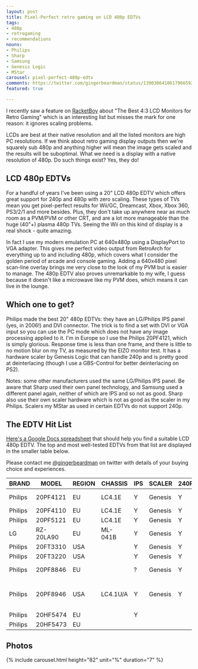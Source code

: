 ```yaml
---
layout: post
title: Pixel-Perfect retro gaming on LCD 480p EDTVs
tags:
- 480p
- retrogaming
- recommendations
nouns:
- Philips
- Sharp
- Samsung
- Genesis Logic
- MStar
carousel: pixel-perfect-480p-edtv
comments: https://twitter.com/gingerbeardman/status/1390306410617966592
featured: true

---
```

I recently saw a feature on [RacketBoy](https://www.racketboy.com/retro/the-best-43-square-lcd-monitors-for-retro-gaming-classic-pc-use) about "The Best 4:3 LCD Monitors for Retro Gaming" which is an interesting list but misses the mark for one reason: it ignores scaling problems.

LCDs are best at their native resolution and all the listed monitors are high PC resolutions. If we think about retro gaming display outputs then we're squarely sub 480p and anything higher will mean the image gets scaled and the results will be suboptimal. What we need is a display with a native resolution of 480p. Do such things exist? Yes, they do!

## LCD 480p EDTVs

For a handful of years I've been using a 20" LCD 480p EDTV which offers great support for 240p and 480p with zero scaling. These types of TVs mean you get pixel-perfect results for Wii/GC, Dreamcast, Xbox, Xbox 360, PS3/2/1 and more besides. Plus, they don't take up anywhere near as much room as a PVM/PVM or other CRT, and are a lot more manageable than the huge (40"+) plasma 480p TVs. Seeing the Wii on this kind of display is a real shock - quite amazing.

In fact I use my modern emulation PC at 640x480p using a DisplayPort to VGA adapter. This gives me perfect video output from RetroArch for everything up to and including 480p, which covers what I consider the golden period of arcade and console gaming. Adding a 640x480 pixel scan-line overlay brings me very close to the look of my PVM but is easier to manage. The 480p EDTV also proves unremarkable to my wife, I guess because it doesn't like a microwave like my PVM does, which means it can live in the lounge.

## Which one to get?

Philips made the best 20" 480p EDTVs: they have an LG/Philips IPS panel (yes, in 2006!) and DVI connector. The trick is to find a set with DVI or VGA input so you can use the PC mode which does not have any image processing applied to it. I'm in Europe so I use the Philips 20PF4121, which is simply glorious. Response time is less than one frame, and there is little to no motion blur on my TV, as measured by the EIZO monitor test. It has a hardware scaler by Genesis Logic that can handle 240p and is pretty good at deinterlacing (though I use a GBS-Control for better deinterlacing on PS2).

Notes: some other manufacturers used the same LG/Philips IPS panel. Be aware that Sharp used their own panel technology, and Samsung used a different panel again, neither of which are IPS and so not as good. Sharp also use their own scaler hardware which is not as good as the scaler in my Philips. Scalers my MStar as used in certain EDTVs do not support 240p.

## The EDTV Hit List

[Here's a Google Docs spreadsheet](https://docs.google.com/spreadsheets/d/1HOEvXkjMTum_Vd1CJ0RrpvgH0a_Uo0zJc9RwUtfZVZ0/edit?usp=sharing) that should help you find a suitable LCD 480p EDTV. The top and most well-tested EDTVs from that list are displayed in the smaller table below.

Please contact me [@gingerbeardman](https://twitter.com/gingerbeardman) on twitter with details of your buying choice and experiences.

| BRAND | MODEL | REGION | CHASSIS | IPS | SCALER | 240P | INPUT | YEAR | SPECSHEET | WEBSITE | SERVICE | NOTES |
| --- | --- | --- | --- | --- | --- | --- | --- | --- | --- | --- | --- | --- |
| Philips | 20PF4121 | EU | LC4.1E | Y | Genesis | Y | DVI | 2006 | link | link | link | HIGHEST RECOMMENDATION |
| Philips | 20PF4110 | EU | LC4.1E | Y | Genesis | Y | DVI | 2005 | link | link |  | see USA models |
| Philips | 20PF5121 | EU | LC4.1E | Y | Genesis | Y | DVI | 2006 | link | link |  |  |
| LG | RZ-20LA90 | EU | ML-041B | Y | Genesis | Y | VGA | 2005 | link | link | link |  |
| Philips | 20FT3310 | USA |  | Y | Genesis | Y | VGA |  | link | link |  | Scaler/PCB |
| Philips | 20FT3220 | USA |  | Y | Genesis | Y | VGA |  | link | link |  | Scaler/PCB |
| Philips | 20PF8846 | EU |  | ? | Genesis | Y | VGA? | 2004 | link | link |  | Some have VGA, others do not |
| Philips | 20PF8946 | USA | LC4.1U/A | Y | Genesis | Y | VGA | 2004 | link | link | https://elektrotanya.com/philips_lc4.1l-aa_chassis_20pf8946-78_23pf5321-78_23pf8946-78_23pf8946m-78_sm.pdf/download.html | Scaler/PCB, IPS/Service |
| Philips | 20HF5474 | EU |  | Y |  |  | DVI | 2009 | link |  |  |  |
| Philips | 20HF5473 | EU |  |  |  |  | DVI | 2005 | link |  |  |  |

## Photos

{% include carousel.html height="82" unit="%" duration="7" %}